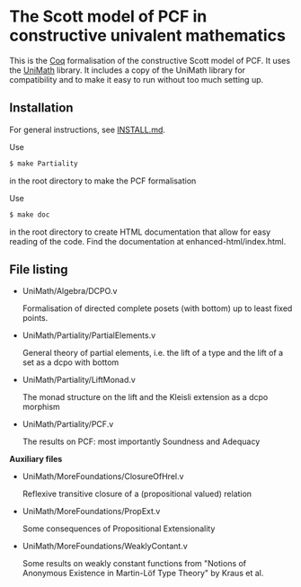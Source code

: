 The Scott model of PCF in constructive univalent mathematics
============================================================

This is the [Coq](https://coq.inria.fr/) formalisation of the constructive Scott model of PCF.
It uses the [UniMath](https://github.com/UniMath/UniMath) library.
It includes a copy of the UniMath library for compatibility and to make it easy to run without too much setting up.

Installation
------------

For general instructions, see 
[INSTALL.md](https://github.com/tomdjong/UniMath/blob/paper/INSTALL.md).

Use 
```bash
$ make Partiality
```
in the root directory to make the PCF formalisation

Use
```bash
$ make doc
```
in the root directory to create HTML documentation that allow for easy reading
of the code. Find the documentation at enhanced-html/index.html.

File listing
------------
- UniMath/Algebra/DCPO.v

  Formalisation of directed complete posets (with bottom) up to least fixed
  points.

- UniMath/Partiality/PartialElements.v

  General theory of partial elements, i.e. the lift of a type and the lift of a
  set as a dcpo with bottom 
- UniMath/Partiality/LiftMonad.v

  The monad structure on the lift and the Kleisli extension as a dcpo morphism
- UniMath/Partiality/PCF.v

  The results on PCF: most importantly Soundness and Adequacy

**Auxiliary files**
- UniMath/MoreFoundations/ClosureOfHrel.v

  Reflexive transitive closure of a (propositional valued) relation
- UniMath/MoreFoundations/PropExt.v

  Some consequences of Propositional Extensionality
- UniMath/MoreFoundations/WeaklyContant.v

  Some results on weakly constant functions from "Notions of Anonymous
  Existence in Martin-Löf Type Theory" by Kraus et al.


